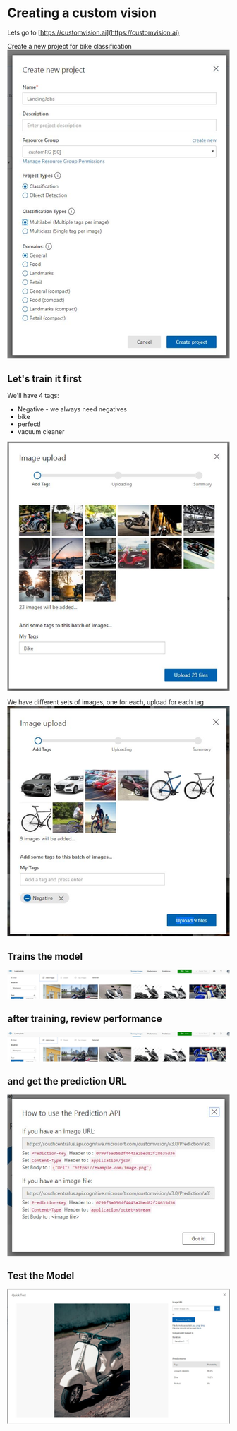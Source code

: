 # Creating a custom vision
Lets go to [https://customvision.ai](https://customvision.ai)

Create a new project for bike classification
![create](screens/2_1-CreateProject.JPG)

## Let's train it first
We'll have 4 tags:
- Negative - we always need negatives
- bike
- perfect!
- vacuum cleaner

![add Images](screens/2_2-AddImages.JPG)


We have different sets of images, one for each, upload for each tag
![negative](screens/2_3-CreateNegative.JPG)

## Trains the model

![Train](screens/2_4-CreateTrain.JPG)

## after training, review performance

![performance](screens/2_4-CreateTrain.JPG)

## and get the prediction URL

![prediction](screens/2_6-CreatePredictionAPI.JPG)

## Test the Model

![Test](screens/2_7-Test.JPG)
